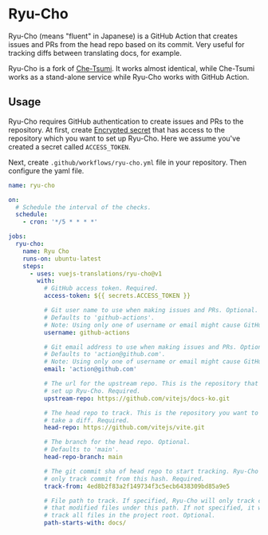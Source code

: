 # Ryu-Cho

Ryu-Cho (means "fluent" in Japanese) is a GitHub Action that creates issues and PRs from the head repo based on its commit. Very useful for tracking diffs between translating docs, for example.

Ryu-Cho is a fork of [Che-Tsumi](https://github.com/vuejs-jp/che-tsumi). It works almost identical, while Che-Tsumi works as a stand-alone service while Ryu-Cho works with GitHub Action.

## Usage

Ryu-Cho requires GitHub authentication to create issues and PRs to the repository. At first, create [Encrypted secret](https://docs.github.com/en/actions/reference/encrypted-secrets) that has access to the repository which you want to set up Ryu-Cho. Here we assume you've created a secret called `ACCESS_TOKEN`.

Next, create `.github/workflows/ryu-cho.yml` file in your repository. Then configure the yaml file.

```yml
name: ryu-cho

on:
  # Schedule the interval of the checks.
  schedule:
    - cron: '*/5 * * * *'

jobs:
  ryu-cho:
    name: Ryu Cho
    runs-on: ubuntu-latest
    steps:
      - uses: vuejs-translations/ryu-cho@v1
        with:
          # GitHub access token. Required.
          access-token: ${{ secrets.ACCESS_TOKEN }}

          # Git user name to use when making issues and PRs. Optional.
          # Defaults to 'github-actions'.
          # Note: Using only one of username or email might cause GitHub Actions bot to work incorrectly.
          username: github-actions

          # Git email address to use when making issues and PRs. Optional.
          # Defaults to 'action@github.com'.
          # Note: Using only one of username or email might cause GitHub Actions bot to work incorrectly.
          email: 'action@github.com'

          # The url for the upstream repo. This is the repository that you
          # set up Ryu-Cho. Required.
          upstream-repo: https://github.com/vitejs/docs-ko.git

          # The head repo to track. This is the repository you want to
          # take a diff. Required.
          head-repo: https://github.com/vitejs/vite.git

          # The branch for the head repo. Optional.
          # Defaults to 'main'.
          head-repo-branch: main

          # The git commit sha of head repo to start tracking. Ryu-Cho will
          # only track commit from this hash. Required.
          track-from: 4ed8b2f83a2f149734f3c5ecb6438309bd85a9e5

          # File path to track. If specified, Ryu-Cho will only track commits
          # that modified files under this path. If not specified, it will
          # track all files in the project root. Optional.
          path-starts-with: docs/
```
